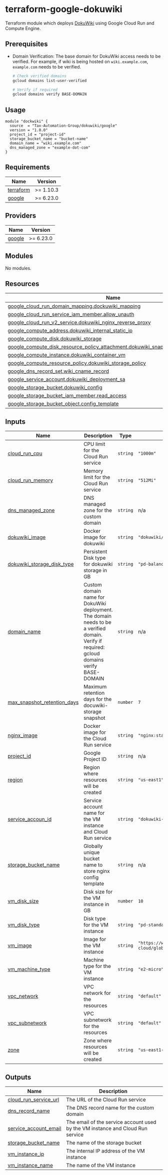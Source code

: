 # terraform-google-dokuwiki
Terraform module which deploys [DokuWiki](https://www.dokuwiki.org/dokuwiki) using Google Cloud Run and Compute Engine.

## Prerequisites

- Domain Verification: The base domain for DokuWiki access needs to be verified. For example, if wiki is being hosted on `wiki.example.com`, `example.com` needs to be verified.

    ```bash
    # Check verified domains
    gcloud domains list-user-verified

    # Verify if required
    gcloud domains verify BASE-DOMAIN

    ```


## Usage
```hcl
module "dockwiki" {
  source  = "Tax-Automation-Group/dokuwiki/google"
  version = "1.0.0"
  project_id = "project-id"
  storage_bucket_name = "bucket-name"
  domain_name = "wiki.example.com"
  dns_managed_zone = "example-dot-com"
}
```

<!-- BEGIN_TF_DOCS -->
## Requirements

| Name | Version |
|------|---------|
| <a name="requirement_terraform"></a> [terraform](#requirement\_terraform) | >= 1.10.3 |
| <a name="requirement_google"></a> [google](#requirement\_google) | >= 6.23.0 |

## Providers

| Name | Version |
|------|---------|
| <a name="provider_google"></a> [google](#provider\_google) | >= 6.23.0 |

## Modules

No modules.

## Resources

| Name | Type |
|------|------|
| [google_cloud_run_domain_mapping.dockuwiki_mapping](https://registry.terraform.io/providers/hashicorp/google/latest/docs/resources/cloud_run_domain_mapping) | resource |
| [google_cloud_run_service_iam_member.allow_unauth](https://registry.terraform.io/providers/hashicorp/google/latest/docs/resources/cloud_run_service_iam_member) | resource |
| [google_cloud_run_v2_service.dokuwiki_nginx_reverse_proxy](https://registry.terraform.io/providers/hashicorp/google/latest/docs/resources/cloud_run_v2_service) | resource |
| [google_compute_address.dokuwiki_internal_static_ip](https://registry.terraform.io/providers/hashicorp/google/latest/docs/resources/compute_address) | resource |
| [google_compute_disk.dokuwiki_storage](https://registry.terraform.io/providers/hashicorp/google/latest/docs/resources/compute_disk) | resource |
| [google_compute_disk_resource_policy_attachment.dokuwiki_snapshot_policy_attachment](https://registry.terraform.io/providers/hashicorp/google/latest/docs/resources/compute_disk_resource_policy_attachment) | resource |
| [google_compute_instance.dokuwiki_container_vm](https://registry.terraform.io/providers/hashicorp/google/latest/docs/resources/compute_instance) | resource |
| [google_compute_resource_policy.dokuwiki_storage_policy](https://registry.terraform.io/providers/hashicorp/google/latest/docs/resources/compute_resource_policy) | resource |
| [google_dns_record_set.wiki_cname_record](https://registry.terraform.io/providers/hashicorp/google/latest/docs/resources/dns_record_set) | resource |
| [google_service_account.dokuwiki_deployment_sa](https://registry.terraform.io/providers/hashicorp/google/latest/docs/resources/service_account) | resource |
| [google_storage_bucket.dokuwiki_config](https://registry.terraform.io/providers/hashicorp/google/latest/docs/resources/storage_bucket) | resource |
| [google_storage_bucket_iam_member.read_access](https://registry.terraform.io/providers/hashicorp/google/latest/docs/resources/storage_bucket_iam_member) | resource |
| [google_storage_bucket_object.config_template](https://registry.terraform.io/providers/hashicorp/google/latest/docs/resources/storage_bucket_object) | resource |

## Inputs

| Name | Description | Type | Default | Required |
|------|-------------|------|---------|:--------:|
| <a name="input_cloud_run_cpu"></a> [cloud\_run\_cpu](#input\_cloud\_run\_cpu) | CPU limit for the Cloud Run service | `string` | `"1000m"` | no |
| <a name="input_cloud_run_memory"></a> [cloud\_run\_memory](#input\_cloud\_run\_memory) | Memory limit for the Cloud Run service | `string` | `"512Mi"` | no |
| <a name="input_dns_managed_zone"></a> [dns\_managed\_zone](#input\_dns\_managed\_zone) | DNS managed zone for the custom domain | `string` | n/a | yes |
| <a name="input_dokuwiki_image"></a> [dokuwiki\_image](#input\_dokuwiki\_image) | Docker image for dokuwiki | `string` | `"dokuwiki/dokuwiki:stable"` | no |
| <a name="input_dokuwiki_storage_disk_type"></a> [dokuwiki\_storage\_disk\_type](#input\_dokuwiki\_storage\_disk\_type) | Persistent Disk type for dokuwiki storage in GB | `string` | `"pd-balanced"` | no |
| <a name="input_domain_name"></a> [domain\_name](#input\_domain\_name) | Custom domain name for DokuWiki deployment. The domain needs to be a verified domain. Verify if required: gcloud domains verify BASE-DOMAIN | `string` | n/a | yes |
| <a name="input_max_snapshot_retention_days"></a> [max\_snapshot\_retention\_days](#input\_max\_snapshot\_retention\_days) | Maximum retention days for the docuwiki-storage snapshot | `number` | `7` | no |
| <a name="input_nginx_image"></a> [nginx\_image](#input\_nginx\_image) | Docker image for the Cloud Run service | `string` | `"nginx:stable"` | no |
| <a name="input_project_id"></a> [project\_id](#input\_project\_id) | Google Project ID | `string` | n/a | yes |
| <a name="input_region"></a> [region](#input\_region) | Region where resources will be created | `string` | `"us-east1"` | no |
| <a name="input_service_accoun_id"></a> [service\_accoun\_id](#input\_service\_accoun\_id) | Service account name for the VM instance and Cloud Run service | `string` | `"dokuwiki-deployment-sa"` | no |
| <a name="input_storage_bucket_name"></a> [storage\_bucket\_name](#input\_storage\_bucket\_name) | Globally unique bucket name to store nginx config template | `string` | n/a | yes |
| <a name="input_vm_disk_size"></a> [vm\_disk\_size](#input\_vm\_disk\_size) | Disk size for the VM instance in GB | `number` | `10` | no |
| <a name="input_vm_disk_type"></a> [vm\_disk\_type](#input\_vm\_disk\_type) | Disk type for the VM instance | `string` | `"pd-standard"` | no |
| <a name="input_vm_image"></a> [vm\_image](#input\_vm\_image) | Image for the VM instance | `string` | `"https://www.googleapis.com/compute/beta/projects/cos-cloud/global/images/cos-stable-113-18244-1-61"` | no |
| <a name="input_vm_machine_type"></a> [vm\_machine\_type](#input\_vm\_machine\_type) | Machine type for the VM instance | `string` | `"e2-micro"` | no |
| <a name="input_vpc_network"></a> [vpc\_network](#input\_vpc\_network) | VPC network for the resources | `string` | `"default"` | no |
| <a name="input_vpc_subnetwork"></a> [vpc\_subnetwork](#input\_vpc\_subnetwork) | VPC subnetwork for the resources | `string` | `"default"` | no |
| <a name="input_zone"></a> [zone](#input\_zone) | Zone where resources will be created | `string` | `"us-east1-c"` | no |

## Outputs

| Name | Description |
|------|-------------|
| <a name="output_cloud_run_service_url"></a> [cloud\_run\_service\_url](#output\_cloud\_run\_service\_url) | The URL of the Cloud Run service |
| <a name="output_dns_record_name"></a> [dns\_record\_name](#output\_dns\_record\_name) | The DNS record name for the custom domain |
| <a name="output_service_account_email"></a> [service\_account\_email](#output\_service\_account\_email) | The email of the service account used by the VM instance and Cloud Run service |
| <a name="output_storage_bucket_name"></a> [storage\_bucket\_name](#output\_storage\_bucket\_name) | The name of the storage bucket |
| <a name="output_vm_instance_ip"></a> [vm\_instance\_ip](#output\_vm\_instance\_ip) | The internal IP address of the VM instance |
| <a name="output_vm_instance_name"></a> [vm\_instance\_name](#output\_vm\_instance\_name) | The name of the VM instance |
<!-- END_TF_DOCS -->